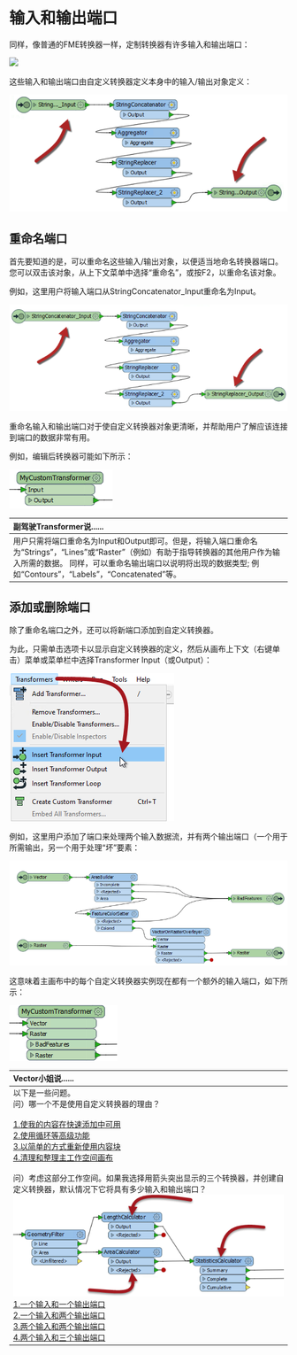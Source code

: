 # 输入和输出端口

同样，像普通的FME转换器一样，定制转换器有许多输入和输出端口：

[![](https://github.com/xuhengxx/FMETraining-1/tree/8f6a5c8abb7fbfdbef1e0e8b81b6c860e9fbbd6d/DesktopAdvanced5CustomTransformers/5.02.InputOutputPorts_files/Img5.012.CustomTransformerInputOutputPorts.png)](https://github.com/safesoftware/FMETraining/blob/Desktop-Advanced-2018/DesktopAdvanced5CustomTransformers/Images/Img5.012.CustomTransformerInputOutputPorts.png)

这些输入和输出端口由自定义转换器定义本身中的输入/输出对象定义：

[![](../.gitbook/assets/img5.013.customtransformerdefinputoutputports.png)](https://github.com/safesoftware/FMETraining/blob/Desktop-Advanced-2018/DesktopAdvanced5CustomTransformers/Images/Img5.013.CustomTransformerDefInputOutputPorts.png)

## 重命名端口

首先要知道的是，可以重命名这些输入/输出对象，以便适当地命名转换器端口。您可以双击该对象，从上下文菜单中选择“重命名”，或按F2，以重命名该对象。

例如，这里用户将输入端口从StringConcatenator\_Input重命名为Input。

[![](../.gitbook/assets/img5.014.customtransformerrenamingport.png)](https://github.com/safesoftware/FMETraining/blob/Desktop-Advanced-2018/DesktopAdvanced5CustomTransformers/Images/Img5.014.CustomTransformerRenamingPort.png)

重命名输入和输出端口对于使自定义转换器对象更清晰，并帮助用户了解应该连接到端口的数据非常有用。

例如，编辑后转换器可能如下所示：

[![](../.gitbook/assets/img5.015.customtransformerrenamedport.png)](https://github.com/safesoftware/FMETraining/blob/Desktop-Advanced-2018/DesktopAdvanced5CustomTransformers/Images/Img5.015.CustomTransformerRenamedPort.png)

|  副驾驶Transformer说...... |
| :--- |
|  用户只需将端口重命名为Input和Output即可。但是，将输入端口重命名为“Strings”，“Lines”或“Raster”（例如）有助于指导转换器的其他用户作为输入所需的数据。  同样，可以重命名输出端口以说明将出现的数据类型; 例如“Contours”，“Labels”，“Concatenated”等。 |

## 添加或删除端口

除了重命名端口之外，还可以将新端口添加到自定义转换器。

为此，只需单击选项卡以显示自定义转换器的定义，然后从画布上下文（右键单击）菜单或菜单栏中选择Transformer Input（或Output）：

[![](../.gitbook/assets/img5.016.addcustomtransformerinputport.png)](https://github.com/safesoftware/FMETraining/blob/Desktop-Advanced-2018/DesktopAdvanced5CustomTransformers/Images/Img5.016.AddCustomTransformerInputPort.png)

例如，这里用户添加了端口来处理两个输入数据流，并有两个输出端口（一个用于所需输出，另一个用于处理“坏”要素：

[![](../.gitbook/assets/img5.017.customtransformermultiinputoutputports.png)](https://github.com/safesoftware/FMETraining/blob/Desktop-Advanced-2018/DesktopAdvanced5CustomTransformers/Images/Img5.017.CustomTransformerMultiInputOutputPorts.png)

这意味着主画布中的每个自定义转换器实例现在都有一个额外的输入端口，如下所示：

[![](../.gitbook/assets/img5.018.customtransformermultiinputoutputports.png)](https://github.com/safesoftware/FMETraining/blob/Desktop-Advanced-2018/DesktopAdvanced5CustomTransformers/Images/Img5.018.CustomTransformerMultiInputOutputPorts.png)

|  Vector小姐说...... |
| :--- |
|  以下是一些问题。 <br>问）哪一个不是使用自定义转换器的理由？  <br><br>[1.使我的内容在快速添加中可用](http://52.73.3.37/fmedatastreaming/Manual/QAResponse2017.fmw?chapter=13&question=1&answer=1&DestDataset_TEXTLINE=C%3A%5CFMEOutput%5CQAResponse.html) <br>[2.使用循环等高级功能](http://52.73.3.37/fmedatastreaming/Manual/QAResponse2017.fmw?chapter=13&question=1&answer=2&DestDataset_TEXTLINE=C%3A%5CFMEOutput%5CQAResponse.html) <br>[3.以简单的方式重新使用内容块](http://52.73.3.37/fmedatastreaming/Manual/QAResponse2017.fmw?chapter=13&question=1&answer=3&DestDataset_TEXTLINE=C%3A%5CFMEOutput%5CQAResponse.html) <br>[4.清理和整理主工作空间画布](http://52.73.3.37/fmedatastreaming/Manual/QAResponse2017.fmw?chapter=13&question=1&answer=4&DestDataset_TEXTLINE=C%3A%5CFMEOutput%5CQAResponse.html)   <br><br>问）考虑这部分工作空间。如果我选择用箭头突出显示的三个转换器，并创建自定义转换器，默认情况下它将具有多少输入和输出端口？  <br>[![](../.gitbook/assets/img5.019.customtransformercreationwhatports.png)](https://github.com/safesoftware/FMETraining/blob/Desktop-Advanced-2018/DesktopAdvanced5CustomTransformers/Images/Img5.019.CustomTransformerCreationWhatPorts.png)  <br>[1.一个输入和一个输出端口](http://52.73.3.37/fmedatastreaming/Manual/QAResponse2017.fmw?chapter=13&question=2&answer=1&DestDataset_TEXTLINE=C%3A%5CFMEOutput%5CQAResponse.html) <br>[2.一个输入和两个输出端口](http://52.73.3.37/fmedatastreaming/Manual/QAResponse2017.fmw?chapter=13&question=2&answer=2&DestDataset_TEXTLINE=C%3A%5CFMEOutput%5CQAResponse.html) <br>[3.两个输入和两个输出端口](http://52.73.3.37/fmedatastreaming/Manual/QAResponse2017.fmw?chapter=13&question=2&answer=3&DestDataset_TEXTLINE=C%3A%5CFMEOutput%5CQAResponse.html) <br>[4.两个输入和三个输出端口](http://52.73.3.37/fmedatastreaming/Manual/QAResponse2017.fmw?chapter=13&question=2&answer=4&DestDataset_TEXTLINE=C%3A%5CFMEOutput%5CQAResponse.html)  |

